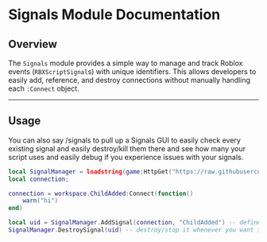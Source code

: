 # Signals Module Documentation

## Overview
The `Signals` module provides a simple way to manage and track Roblox events (`RBXScriptSignal`s) with unique identifiers. This allows developers to easily add, reference, and destroy connections without manually handling each `:Connect` object.

---

## Usage
You can also say /signals to pull up a Signals GUI to easily check every existing signal and easily destroy/kill them there and see how many your script uses and easily debug if you experience issues with your signals.
```lua
local SignalManager = loadstring(game:HttpGet("https://raw.githubusercontent.com/IdkRandomUsernameok/PublicModules/refs/heads/main/Modules/Signals.lua"))()
local connection;

connection = workspace.ChildAdded:Connect(function()
    warn("hi")
end)

local uid = SignalManager.AddSignal(connection, "ChildAdded") -- define the said signal and what it is
SignalManager.DestroySignal(uid) -- destroy/stop it whenever you want in the future of the script

